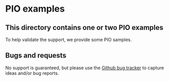 # PIO examples

## This directory contains one or two PIO examples

To help validate the support, we provide some PIO samples.

## Bugs and requests

No support is guaranteed, but please use the [Github bug
tracker](https://github.com/tinkerator/pious/issues) to capture ideas
and/or bug reports.

